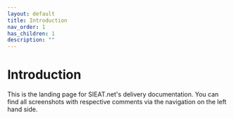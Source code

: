 ```yaml
---
layout: default
title: Introduction
nav_order: 1
has_children: 1
description: ""
---
```


# Introduction
This is the landing page for SIEAT.net's delivery documentation. You can find all screenshots with respective comments via the navigation on the left hand side.


